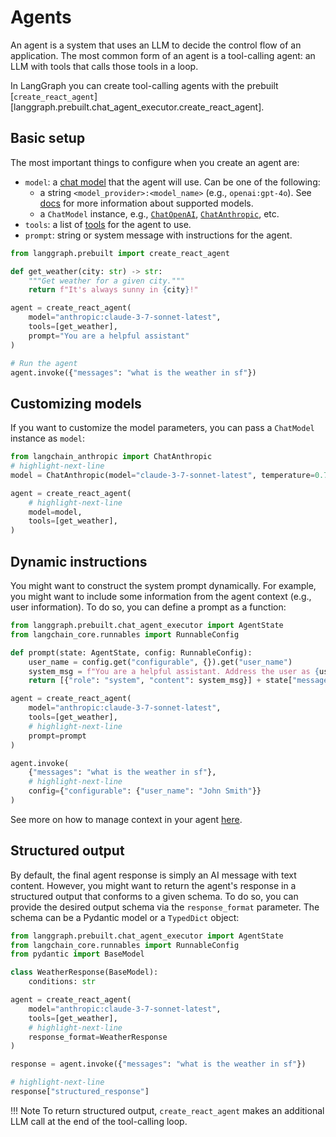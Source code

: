 # Agents

An agent is a system that uses an LLM to decide the control flow of an application. The most common form of an agent is a tool-calling agent: an LLM with tools that calls those tools in a loop.

In LangGraph you can create tool-calling agents with the prebuilt [`create_react_agent`][langgraph.prebuilt.chat_agent_executor.create_react_agent].

## Basic setup

The most important things to configure when you create an agent are:

- `model`: a [chat model](https://python.langchain.com/docs/concepts/chat_models/) that the agent will use. Can be one of the following:
    - a string `<model_provider>:<model_name>` (e.g., `openai:gpt-4o`). See [docs](https://python.langchain.com/api_reference/langchain/chat_models/langchain.chat_models.base.init_chat_model.html) for more information about supported models.
    - a `ChatModel` instance, e.g., [`ChatOpenAI`](https://python.langchain.com/docs/integrations/chat/openai/), [`ChatAnthropic`](https://python.langchain.com/docs/integrations/chat/anthropic/), etc.
- `tools`: a list of [tools](https://python.langchain.com/docs/concepts/tools/) for the agent to use.
- `prompt`: string or system message with instructions for the agent.

```python
from langgraph.prebuilt import create_react_agent

def get_weather(city: str) -> str:
    """Get weather for a given city."""
    return f"It's always sunny in {city}!"

agent = create_react_agent(
    model="anthropic:claude-3-7-sonnet-latest",
    tools=[get_weather],
    prompt="You are a helpful assistant"
)

# Run the agent
agent.invoke({"messages": "what is the weather in sf"})
```

## Customizing models

If you want to customize the model parameters, you can pass a `ChatModel` instance as `model`:

```python
from langchain_anthropic import ChatAnthropic
# highlight-next-line
model = ChatAnthropic(model="claude-3-7-sonnet-latest", temperature=0.7)

agent = create_react_agent(
    # highlight-next-line
    model=model,
    tools=[get_weather],
)
```

## Dynamic instructions

You might want to construct the system prompt dynamically. For example, you might want to include some information from the agent context (e.g., user information). To do so, you can define a prompt as a function:

```python
from langgraph.prebuilt.chat_agent_executor import AgentState
from langchain_core.runnables import RunnableConfig

def prompt(state: AgentState, config: RunnableConfig):
    user_name = config.get("configurable", {}).get("user_name")
    system_msg = f"You are a helpful assistant. Address the user as {user_name}."
    return [{"role": "system", "content": system_msg}] + state["messages"]

agent = create_react_agent(
    model="anthropic:claude-3-7-sonnet-latest",
    tools=[get_weather],
    # highlight-next-line
    prompt=prompt
)

agent.invoke(
    {"messages": "what is the weather in sf"},
    # highlight-next-line
    config={"configurable": {"user_name": "John Smith"}}
)
```

See more on how to manage context in your agent [here](./context.md).

## Structured output

By default, the final agent response is simply an AI message with text content. However, you might want to return the agent's response in a structured output that conforms to a given schema. To do so, you can provide the desired output schema via the `response_format` parameter. The schema can be a Pydantic model or a `TypedDict` object:

```python
from langgraph.prebuilt.chat_agent_executor import AgentState
from langchain_core.runnables import RunnableConfig
from pydantic import BaseModel

class WeatherResponse(BaseModel):
    conditions: str

agent = create_react_agent(
    model="anthropic:claude-3-7-sonnet-latest",
    tools=[get_weather],
    # highlight-next-line
    response_format=WeatherResponse
)

response = agent.invoke({"messages": "what is the weather in sf"})

# highlight-next-line
response["structured_response"]
```
!!! Note
    To return structured output, `create_react_agent` makes an additional LLM call at the end of the tool-calling loop.
